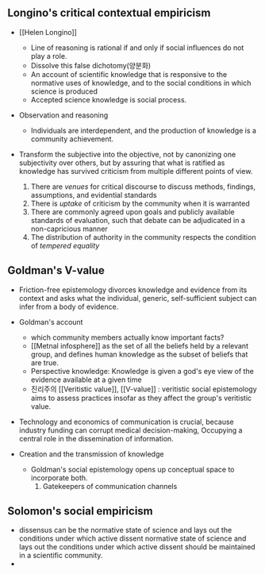 ## Longino's critical contextual empiricism
* [[Helen Longino]] 
	* Line of reasoning is rational if and only if social influences do not play a role. 
	* Dissolve this false dichotomy(양분화)
	* An account of scientific knowledge that is responsive to the normative uses of knowledge, and to the social conditions in which science is produced 
	* Accepted science knowledge is social process.

* Observation and reasoning 
	* Individuals are interdependent, and the production of knowledge is a community achievement. 

* Transform the subjective into the objective, not by canonizing one subjectivity over others, but by assuring that what is ratified as knowledge has survived criticism from multiple different points of view. 
	1) There are *venues* for critical discourse to discuss methods, findings, assumptions, and evidential standards
	2) There is *uptake* of criticism by the community when it is warranted
	3) There are commonly agreed upon goals and publicly available standards of evaluation, such that debate can be adjudicated in a non-capricious manner
	4) The distribution of authority in the community respects the condition of *tempered equality*


## Goldman's V-value
* Friction-free epistemology divorces knowledge and evidence from its context and asks what the individual, generic, self-sufficient subject can infer from a body of evidence. 
* Goldman's account
	* which community members actually know important facts?
	* [[Metnal infosphere]] as the set of all the beliefs held by a relevant group, and defines human knowledge as the subset of beliefs that are true. 
	* Perspective knowledge: Knowledge is given a god's eye view of the evidence available at a given time 
	* 진리주의 [[Veritistic value]], [[V-value]] : veritistic social epistemology aims to assess practices insofar as they affect the group's veritistic value. 

* Technology and economics of communication is crucial, because industry funding can corrupt medical decision-making, Occupying a central role in the dissemination of information. 


* Creation and the transmission of knowledge
	* Goldman's social epistemology opens up conceptual space to incorporate both. 
		1. Gatekeepers of communication channels


## Solomon's social empiricism
* dissensus can be the normative state of science and lays out the conditions under which active dissent normative state of science and lays out the conditions under which active dissent should be maintained in a scientific community. 
* 